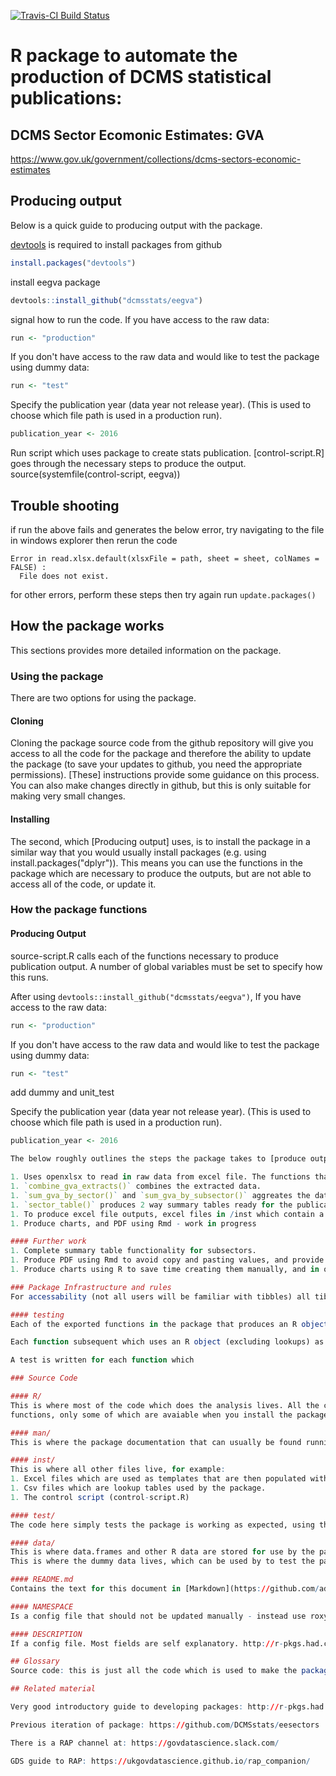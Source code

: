 [![Travis-CI Build Status](https://travis-ci.org/DCMSstats/eegva.svg?branch=master)](https://travis-ci.org/DCMSstats/eegva)

# R package to automate the production of DCMS statistical publications:
## DCMS Sector Ecomonic Estimates: GVA
https://www.gov.uk/government/collections/dcms-sectors-economic-estimates

## Producing output 
Below is a quick guide to producing output with the package.

[devtools](https://www.rstudio.com/products/rpackages/devtools/) is required to install packages from github
```r
install.packages("devtools")
```

install eegva package
```r
devtools::install_github("dcmsstats/eegva")
```

signal how to run the code.
If you have access to the raw data:
```r
run <- "production"
```

If you don't have access to the raw data and would like to test the package using dummy data:
```r
run <- "test"
```

Specify the publication year (data year not release year). (This is used to choose which file path is used in a production run).
```r
publication_year <- 2016
```

Run script which uses package to create stats publication. [control-script.R] goes through the necessary steps to produce the output.
source(systemfile(control-script, eegva))

## Trouble shooting

if run the above fails and generates the below error, try navigating to the file in windows explorer then rerun the code
```
Error in read.xlsx.default(xlsxFile = path, sheet = sheet, colNames = FALSE) : 
  File does not exist.
```

for other errors, perform these steps then try again
run `update.packages()`

## How the package works
This sections provides more detailed information on the package.

### Using the package
There are two options for using the package. 

#### Cloning
Cloning the package source code from the github repository will give you access to all the code for the package and therefore the ability to update the package (to save your updates to github, you need the appropriate permissions). [These] instructions provide some guidance on this process. You can also make changes directly in github, but this is only suitable for making very small changes.

#### Installing
The second, which [Producing output] uses, is to install the package in a similar way that you would usually install packages (e.g. using install.packages("dplyr")). This means you can use the functions in the package which are necessary to produce the outputs, but are not able to access all of the code, or update it.


### How the package functions

#### Producing Output
source-script.R calls each of the functions necessary to produce publication output. A number of global variables must be set to specify how this runs.

After using `devtools::install_github("dcmsstats/eegva")`, If you have access to the raw data:
```r
run <- "production"
```

If you don't have access to the raw data and would like to test the package using dummy data:
```r
run <- "test"
```

add dummy and unit_test

Specify the publication year (data year not release year). (This is used to choose which file path is used in a production run).
```r
publication_year <- 2016

The below roughly outlines the steps the package takes to [produce output]. This is what control-script.R does, see [control-script] or open on your laptop using `system.file()` for more detail. Each step uses functions which are founder in /R in the source code.

1. Uses openxlsx to read in raw data from excel file. The functions that do this are prefixed with `extract_`. Dummy data is included in the package which can be used in place of this extracted data, when the raw data is not available.
1. `combine_gva_extracts()` combines the extracted data.
1. `sum_gva_by_sector()` and `sum_gva_by_subsector()` aggreates the data by sector and subsector respectively.
1. `sector_table()` produces 2 way summary tables ready for the publication.
1. To produce excel file outputs, excel files in /inst which contain a template are read in using openxlsx, then the summary tables are inserted, again using openxlsx, and then saved to the users home idrectory ~/ which is usually your Documents folder on Windows.
1. Produce charts, and PDF using Rmd - work in progress

#### Further work
1. Complete summary table functionality for subsectors.
1. Produce PDF using Rmd to avoid copy and pasting values, and provide an audit trail.
1. Produce charts using R to save time creating them manually, and in order to use Rmd above.

### Package Infrastructure and rules
For accessability (not all users will be familiar with tibbles) all tibbles are converted to data.frames.

#### testing
Each of the exported functions in the package that produces an R object (e.g. no no functions outputting excel files) performs validation as the final step, and if sucessful adds the output name (name of the object the return is assigned to) to the class e.g. `gva <- extract_gva(path)`, gva should have class `c("data.frame", "gva")`.

Each function subsequent which uses an R object (excluding lookups) as input also checks that the input objects have a class name as per above.

A test is written for each function which

### Source Code

#### R/
This is where most of the code which does the analysis lives. All the code is
functions, only some of which are avaiable when you install the package.

#### man/
This is where the package documentation that can usually be found running `?function_name` lives. In this case it is empty because it makes the package easier to understand, if documentation is kept minimal and in one place - i.e. here.

#### inst/
This is where all other files live, for example:  
1. Excel files which are used as templates that are then populated with output data tables.
1. Csv files which are lookup tables used by the package.
1. The control script (control-script.R)

#### test/
The code here simply tests the package is working as expected, using the dummy data. None of this code does any of the analysis the package was designed for.

#### data/
This is where data.frames and other R data are stored for use by the package. They are accessed using for example eegva::tourism (this is the tourism dummy data).
This is where the dummy data lives, which can be used by to test the package, even if you do not have access to the raw data (which is sensitive and not distributed with this package) The test folder uses this dummy data.

#### README.md
Contains the text for this document in [Markdown](https://github.com/adam-p/markdown-here/wiki/Markdown-Cheatsheet) format. This is the sole documentation for the package, other than occasional comments in the source code. The source code is transparent enough that it is best to read the source code to better understand how functions in the package work.

#### NAMESPACE
Is a config file that should not be updated manually - instead use roxygen comments in the code. http://r-pkgs.had.co.nz/namespace.html

#### DESCRIPTION
If a config file. Most fields are self explanatory. http://r-pkgs.had.co.nz/description.html

## Glossary
Source code: this is just all the code which is used to make the package (i.e. the code on github)

## Related material

Very good introductory guide to developing packages: http://r-pkgs.had.co.nz/

Previous iteration of package: https://github.com/DCMSstats/eesectors

There is a RAP channel at: https://govdatascience.slack.com/

GDS guide to RAP: https://ukgovdatascience.github.io/rap_companion/
